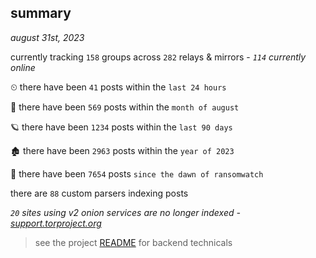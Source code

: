 
## summary
_august 31st, 2023_

currently tracking `158` groups across `282` relays & mirrors - _`114` currently online_

⏲ there have been `41` posts within the `last 24 hours`

🦈 there have been `569` posts within the `month of august`

🪐 there have been `1234` posts within the `last 90 days`

🏚 there have been `2963` posts within the `year of 2023`

🦕 there have been `7654` posts `since the dawn of ransomwatch`

there are `88` custom parsers indexing posts

_`20` sites using v2 onion services are no longer indexed - [support.torproject.org](https://support.torproject.org/onionservices/v2-deprecation/)_

> see the project [README](https://github.com/joshhighet/ransomwatch#ransomwatch--) for backend technicals

